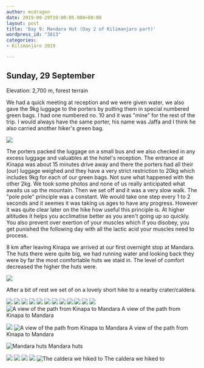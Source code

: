 ```yaml
---
author: mcdragon
date: 2019-09-29T19:00:05.000+00:00
layout: post
title: 'Day 9: Mandara Hut (Day 2 of Kilimanjaro part)'
wordpress_id: "3813"
categories:
- Kilimanjaro 2019

---
```

## Sunday, 29 September

Elevation: 2,700 m, forest terrain

We had a quick meeting at reception and we were given water, we also gave the 9kg luggage to the porters by putting them in special numbered green bags. I had one numbered no. 10 and it was "mine" for the rest of the trip. I would always have the same porter, his name was Jaffa and I think he also carried another hiker's green bag.

![](https://img.mcdowell.si/2019/10/2019-09-29-10.29.46.resized.jpg)

The porters packed the luggage on a small bus and we also checked in any excess luggage and valuables at the hotel's reception. The entrance at Kinapa was about 15 minutes drive away and there the porters had all their (our) luggage weighed and they have a very strict restriction to 20kg which includes 9kg for each of our green bags. Not sure what happened with the other 2kg. We took some photos and none of us really anticipated what awaits us up the mountain. Then we set off and it was a very slow walk. The "pole pole" principle was a constant. We would take one step every 1 to 2 seconds and it seemes it was taking us ages to have any progress. However it was quite clear later on the hike how useful this principle is. At higher altitudes it helps you acclimatise better as you aren't going up so quickly. You also prevent over exertion of your muscles which if you disobey, you get punished the following day with all the lactic acid your muscles need to process.

8 km after leaving Kinapa we arrived at our first overnight stop at Mandara. The huts there were quite big, we had running water and looking back they were by far the most comfortable huts we staid in. The level of comfort decreased the higher the huts were.

![](https://img.mcdowell.si/2019/10/2019-09-29-15.42.23.resized.jpg)

After a bit of rest we set of on a lovely short hike to a nearby crater/caldera.

![](https://img.mcdowell.si/2019/10/2019-09-29-09.19.11.resized.jpg)
![](https://img.mcdowell.si/2019/10/2019-09-29-09.19.17.resized.jpg)
![](https://img.mcdowell.si/2019/10/2019-09-29-09.42.51.resized.jpg)
![](https://img.mcdowell.si/2019/10/2019-09-29-10.29.46.resized-1.jpg)
![](https://img.mcdowell.si/2019/10/2019-09-29-10.32.04.resized.jpg)
![](https://img.mcdowell.si/2019/10/2019-09-29-10.33.50-1.resized.jpg)
![](https://img.mcdowell.si/2019/10/2019-09-29-10.34.05.resized.jpg)
![](https://img.mcdowell.si/2019/10/2019-09-29-10.58.52.resized.jpg)
![](https://img.mcdowell.si/2019/10/2019-09-29-11.01.05.resized.jpg)
![](https://img.mcdowell.si/2019/10/2019-09-29-11.11.22.resized.jpg)
![](https://img.mcdowell.si/2019/10/2019-09-29-11.11.40.resized.jpg)
![](https://img.mcdowell.si/2019/10/2019-09-29-14.07.38.resized.jpg)
![A view of the path from Kinapa to Mandara](https://img.mcdowell.si/2019/10/2019-09-29-14.07.53.resized.jpg)
A view of the path from Kinapa to Mandara

![](https://img.mcdowell.si/2019/10/2019-09-29-14.08.59.resized.jpg)
![A view of the path from Kinapa to Mandara](https://img.mcdowell.si/2019/10/2019-09-29-15.09.36.resized.jpg)
A view of the path from Kinapa to Mandara

![Mandara huts](https://img.mcdowell.si/2019/10/2019-09-29-15.36.04.resized.jpg)
Mandara huts

![](https://img.mcdowell.si/2019/10/2019-09-29-15.42.23.resized-1.jpg)
![](https://img.mcdowell.si/2019/10/2019-09-29-15.46.05.resized.jpg)
![](https://img.mcdowell.si/2019/10/2019-09-29-16.21.48.resized.jpg)
![](https://img.mcdowell.si/2019/10/2019-09-29-16.23.48.resized.jpg)
![The caldera we hiked to](https://img.mcdowell.si/2019/10/2019-09-29-16.30.51.resized.jpg)
The caldera we hiked to